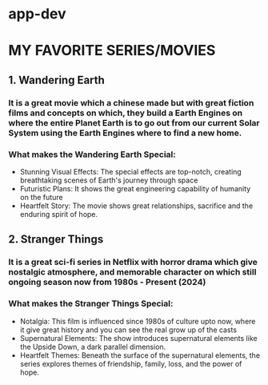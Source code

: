 # app-dev
# MY FAVORITE SERIES/MOVIES

## 1. Wandering Earth
### It is a great movie which a chinese made but with great fiction films and concepts on which, they build a Earth Engines on where the entire Planet Earth is to go out from our current Solar System using the Earth Engines where to find a new home.

### What makes the Wandering Earth Special: 
- Stunning Visual Effects: The special effects are top-notch, creating breathtaking scenes of Earth's journey through space
- Futuristic Plans: It shows the great engineering capability of humanity on the future
- Heartfelt Story: The movie shows great relationships, sacrifice and the enduring spirit of hope.

## 2. Stranger Things
### It is a great sci-fi series in Netflix with horror drama which give nostalgic atmosphere, and memorable character on which still ongoing season now from 1980s - Present (2024)

### What makes the Stranger Things Special:
- Notalgia: This film is influenced  since 1980s of culture upto now, where it give great history and you can see the real grow up of the casts
- Supernatural Elements: The show introduces supernatural elements like the Upside Down, a dark parallel dimension.
- Heartfelt Themes: Beneath the surface of the supernatural elements, the series explores themes of friendship, family, loss, and the power of hope.
